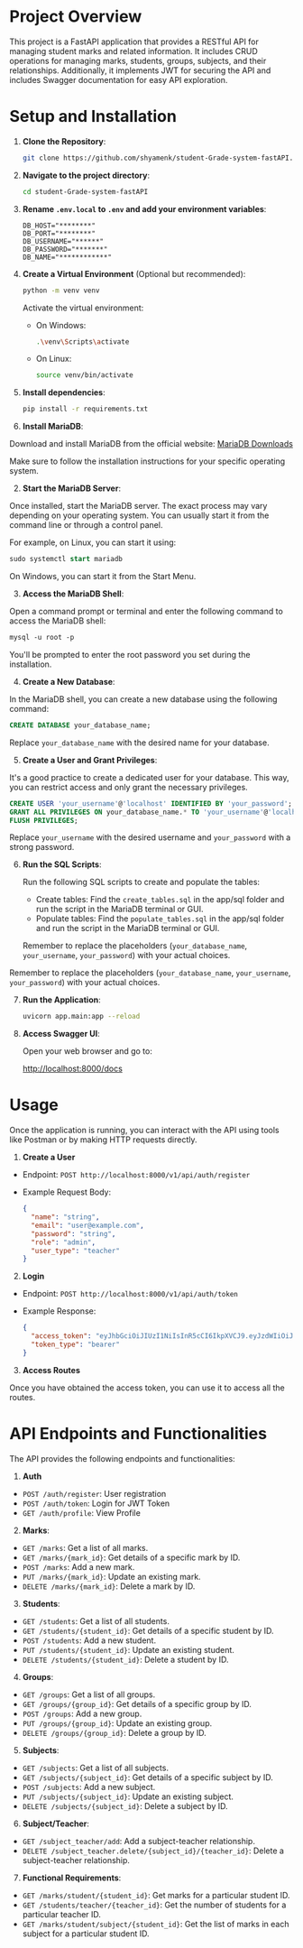 # Project Overview

This project is a FastAPI application that provides a RESTful API for managing student marks and related information. It includes CRUD operations for managing marks, students, groups, subjects, and their relationships. Additionally, it implements JWT for securing the API and includes Swagger documentation for easy API exploration.

# Setup and Installation

1. **Clone the Repository**:

   ```bash
   git clone https://github.com/shyamenk/student-Grade-system-fastAPI.git
   ```

2. **Navigate to the project directory**:

   ```bash
   cd student-Grade-system-fastAPI
   ```

3. **Rename `.env.local` to `.env` and add your environment variables**:

   ```env
   DB_HOST="********"
   DB_PORT="********"
   DB_USERNAME="******"
   DB_PASSWORD="*******"
   DB_NAME="************"
   ```

4. **Create a Virtual Environment** (Optional but recommended):

   ```bash
   python -m venv venv
   ```

   Activate the virtual environment:

   - On Windows:

     ```bash
     .\venv\Scripts\activate
     ```

   - On Linux:

     ```bash
     source venv/bin/activate
     ```

5. **Install dependencies**:

   ```bash
   pip install -r requirements.txt
   ```

6. **Install MariaDB**:

Download and install MariaDB from the official website: [MariaDB Downloads](https://mariadb.org/download/)

Make sure to follow the installation instructions for your specific operating system.

2.  **Start the MariaDB Server**:

Once installed, start the MariaDB server. The exact process may vary depending on your operating system. You can usually start it from the command line or through a control panel.

For example, on Linux, you can start it using:

```sql
sudo systemctl start mariadb
```

On Windows, you can start it from the Start Menu.

3.  **Access the MariaDB Shell**:

Open a command prompt or terminal and enter the following command to access the MariaDB shell:

```css
mysql -u root -p
```

You'll be prompted to enter the root password you set during the installation.

4.  **Create a New Database**:

In the MariaDB shell, you can create a new database using the following command:

```sql
CREATE DATABASE your_database_name;
```

Replace `your_database_name` with the desired name for your database.

5.  **Create a User and Grant Privileges**:

It's a good practice to create a dedicated user for your database. This way, you can restrict access and only grant the necessary privileges.

```sql
CREATE USER 'your_username'@'localhost' IDENTIFIED BY 'your_password';
GRANT ALL PRIVILEGES ON your_database_name.* TO 'your_username'@'localhost';
FLUSH PRIVILEGES;
```

Replace `your_username` with the desired username and `your_password` with a strong password.

6.  **Run the SQL Scripts**:

    Run the following SQL scripts to create and populate the tables:

    - Create tables: Find the `create_tables.sql` in the app/sql folder and run the script in the MariaDB terminal or GUI.
    - Populate tables: Find the `populate_tables.sql` in the app/sql folder and run the script in the MariaDB terminal or GUI.

    Remember to replace the placeholders (`your_database_name`, `your_username`, `your_password`) with your actual choices.

Remember to replace the placeholders (`your_database_name`, `your_username`, `your_password`) with your actual choices.

7.  **Run the Application**:

    ```bash
    uvicorn app.main:app --reload
    ```

8.  **Access Swagger UI**:

    Open your web browser and go to:

    [http://localhost:8000/docs](http://localhost:8000/docs)

# Usage

Once the application is running, you can interact with the API using tools like Postman or by making HTTP requests directly.

1. **Create a User**

- Endpoint: `POST http://localhost:8000/v1/api/auth/register`

- Example Request Body:

  ```json
  {
    "name": "string",
    "email": "user@example.com",
    "password": "string",
    "role": "admin",
    "user_type": "teacher"
  }
  ```

2. **Login**

- Endpoint: `POST http://localhost:8000/v1/api/auth/token`

- Example Response:

  ```json
  {
    "access_token": "eyJhbGciOiJIUzI1NiIsInR5cCI6IkpXVCJ9.eyJzdWIiOiJzaHlhbWVua0BnbWFpbC5jb20iLCJpZCI6MSwiZXhwIjoxNjk0OTg5MjA2fQ.fbM3rpb9OWLFKN50FfCCEOLV-5ibdhyC0mdALNLldwE",
    "token_type": "bearer"
  }
  ```

3. **Access Routes**

Once you have obtained the access token, you can use it to access all the routes.

# API Endpoints and Functionalities

The API provides the following endpoints and functionalities:

1. **Auth**

- `POST /auth/register`: User registration
- `POST /auth/token`: Login for JWT Token
- `GET /auth/profile`: View Profile

2. **Marks**:

- `GET /marks`: Get a list of all marks.
- `GET /marks/{mark_id}`: Get details of a specific mark by ID.
- `POST /marks`: Add a new mark.
- `PUT /marks/{mark_id}`: Update an existing mark.
- `DELETE /marks/{mark_id}`: Delete a mark by ID.

3. **Students**:

- `GET /students`: Get a list of all students.
- `GET /students/{student_id}`: Get details of a specific student by ID.
- `POST /students`: Add a new student.
- `PUT /students/{student_id}`: Update an existing student.
- `DELETE /students/{student_id}`: Delete a student by ID.

4. **Groups**:

- `GET /groups`: Get a list of all groups.
- `GET /groups/{group_id}`: Get details of a specific group by ID.
- `POST /groups`: Add a new group.
- `PUT /groups/{group_id}`: Update an existing group.
- `DELETE /groups/{group_id}`: Delete a group by ID.

5. **Subjects**:

- `GET /subjects`: Get a list of all subjects.
- `GET /subjects/{subject_id}`: Get details of a specific subject by ID.
- `POST /subjects`: Add a new subject.
- `PUT /subjects/{subject_id}`: Update an existing subject.
- `DELETE /subjects/{subject_id}`: Delete a subject by ID.

6. **Subject/Teacher**:

- `GET /subject_teacher/add`: Add a subject-teacher relationship.
- `DELETE /subject_teacher.delete/{subject_id}/{teacher_id}`: Delete a subject-teacher relationship.

7. **Functional Requirements**:

- `GET /marks/student/{student_id}`: Get marks for a particular student ID.
- `GET /students/teacher/{teacher_id}`: Get the number of students for a particular teacher ID.
- `GET /marks/student/subject/{student_id}`: Get the list of marks in each subject for a particular student ID.
